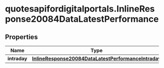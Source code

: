 # quotesapifordigitalportals.InlineResponse20084DataLatestPerformance

## Properties

Name | Type | Description | Notes
------------ | ------------- | ------------- | -------------
**intraday** | [**InlineResponse20084DataLatestPerformanceIntraday**](InlineResponse20084DataLatestPerformanceIntraday.md) |  | [optional] 


